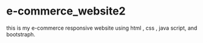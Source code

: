 # e-commerce_website2
this is my  e-commerce responsive website using html , css , java script, and bootstraph.
